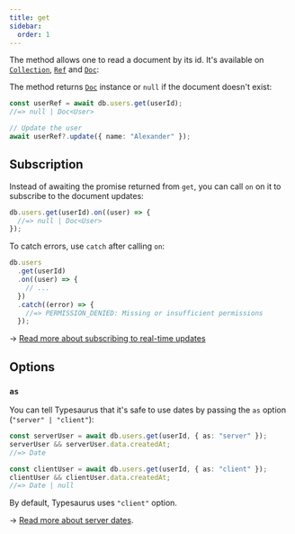 ```yaml
---
title: get
sidebar:
  order: 1
---
```


The method allows one to read a document by its id. It's available on [`Collection`](/classes/collection/#get), [`Ref`](/classes/ref/#get) and [`Doc`](/classes/doc/#get):

The method returns [`Doc`](/classes/doc) instance or `null` if the document doesn't exist:

```ts
const userRef = await db.users.get(userId);
//=> null | Doc<User>

// Update the user
await userRef?.update({ name: "Alexander" });
```

## Subscription

Instead of awaiting the promise returned from `get`, you can call `on` on it to subscribe to the document updates:

```ts
db.users.get(userId).on((user) => {
  //=> null | Doc<User>
});
```

To catch errors, use `catch` after calling `on`:

```ts
db.users
  .get(userId)
  .on((user) => {
    // ...
  })
  .catch((error) => {
    //=> PERMISSION_DENIED: Missing or insufficient permissions
  });
```

→ [Read more about subscribing to real-time updates](/advanced/realtime/)

## Options

### `as`

You can tell Typesaurus that it's safe to use dates by passing the `as` option (`"server" | "client"`):

```ts
const serverUser = await db.users.get(userId, { as: "server" });
serverUser && serverUser.data.createdAt;
//=> Date

const clientUser = await db.users.get(userId, { as: "client" });
clientUser && clientUser.data.createdAt;
//=> Date | null
```

By default, Typesaurus uses `"client"` option.

→ [Read more about server dates](/type-safety/server-dates/).
